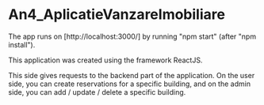 # An4_AplicatieVanzareImobiliare

The app runs on [http://localhost:3000/] by
running "npm start" (after "npm install").

This application was created using the framework ReactJS.

This side gives requests to the backend part of the application.
On the user side, you can create reservations for a specific building,
and on the admin side, you can add / update / delete a specific building.